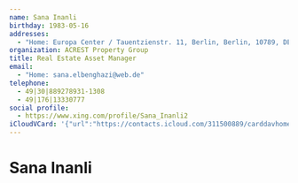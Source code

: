 ```yaml
---
name: Sana Inanli
birthday: 1983-05-16
addresses:
  - "Home: Europa Center / Tauentzienstr. 11, Berlin, Berlin, 10789, DE"
organization: ACREST Property Group
title: Real Estate Asset Manager
email:
  - "Home: sana.elbenghazi@web.de"
telephone:
  - 49|30|889278931-1308
  - 49|176|13330777
social profile:
  - https://www.xing.com/profile/Sana_Inanli2
iCloudVCard: '{"url":"https://contacts.icloud.com/311500889/carddavhome/card/MWVhZWJjOGQtOWY0ZS00M2ZiLWIwY2UtNTI3NTBhOGI3OWQ2.vcf","etag":"\"kmfhbz9u\"","data":"BEGIN:VCARD\r\nVERSION:3.0\r\nFN:\r\nN:Inanli;Sana;;;\r\nUID:1eaebc8d-9f4e-43fb-b0ce-52750a8b79d6\r\nBDAY;VALUE=date:1983-05-16\r\nADR;TYPE=HOME:;;Europa Center / Tauentzienstr. 11;Berlin;Berlin;10789;DE;\r\nWP1.X-ABLABEL:Work\r\nWP2.X-ABLABEL:Work\r\nWP3.X-ABLABEL:Work\r\nWP4.X-ABLABEL:Work\r\nitem0.X-ABLABEL:xing\r\nPRODID:ez-vcard 0.9.13-fc\r\nREV:2025-04-03T22:09:20Z\r\nORG:ACREST Property Group;\r\nTITLE:Real Estate Asset Manager\r\nEMAIL;TYPE=HOME:sana.elbenghazi@web.de\r\nPHOTO;VALUE=uri:https://gateway.icloud.com/contacts/311500889/ck/card/dc64c\r\n fad569255d38fe1ce35ad1143ad\r\nTEL:49|30|889278931-1308\r\nTEL:49|176|13330777\r\nitem0.X-SOCIALPROFILE;X-USER=Sana_Inanli2:https://www.xing.com/profile/Sana\r\n _Inanli2\r\nEND:VCARD"}'
---
```

# Sana Inanli